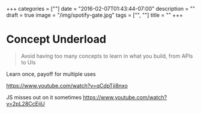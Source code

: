 +++
categories = [""]
date = "2016-02-07T01:43:44-07:00"
description = ""
draft = true
image = "/img/spotify-gate.jpg"
tags = ["", ""]
title = ""
+++

# Concept Underload

> Avoid having too many concepts to learn in what you build, from APIs to UIs

Learn once, payoff for multiple uses

https://www.youtube.com/watch?v=qCdpTji8nxo


JS misses out on it sometimes
https://www.youtube.com/watch?v=2pL28CcEijU
